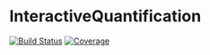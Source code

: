 # InteractiveQuantification

[![Build Status](https://github.com/yufongpeng/InteractiveQuantification.jl/actions/workflows/CI.yml/badge.svg?branch=main)](https://github.com/yufongpeng/InteractiveQuantification.jl/actions/workflows/CI.yml?query=branch%3Amain)
[![Coverage](https://codecov.io/gh/yufongpeng/InteractiveQuantification.jl/branch/main/graph/badge.svg)](https://codecov.io/gh/yufongpeng/InteractiveQuantification.jl)
